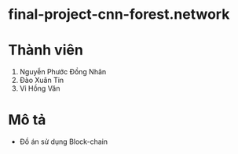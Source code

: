 # final-project-cnn-forest.network
# Thành viên
1. Nguyễn Phước Đồng Nhân
2. Đào Xuân Tin
3. Vi Hồng Văn
# Mô tả
- Đồ án sử dụng Block-chain
